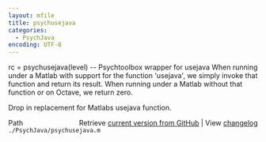 ```yaml
---
layout: mfile
title: psychusejava
categories:
  - PsychJava
encoding: UTF-8
---
```


rc = psychusejava\(level\) -- Psychtoolbox wrapper for usejava
When running under a Matlab with support for the function 'usejava', we
simply invoke that function and return its result.
When running under a Matlab without that function or on Octave, we return
zero.

Drop in replacement for Matlabs usejava function.


<div class="code_header" style="text-align:right;">
  <span style="float:left;">Path&nbsp;&nbsp;</span> <span class="counter">Retrieve <a href=
  "https://raw.github.com/Psychtoolbox-3/Psychtoolbox-3/beta/./PsychJava/psychusejava.m">current version from GitHub</a> | View <a href=
  "https://github.com/Psychtoolbox-3/Psychtoolbox-3/commits/beta/./PsychJava/psychusejava.m">changelog</a></span>
</div>
<div class="code">
  <code>./PsychJava/psychusejava.m</code>
</div>
